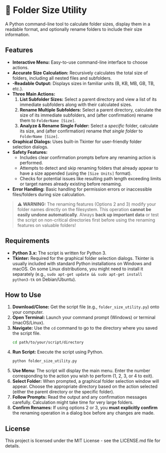 # 📁 Folder Size Utility

A Python command-line tool to calculate folder sizes, display them in a readable format, and optionally rename folders to include their size information.

## Features

*   **Interactive Menu:** Easy-to-use command-line interface to choose actions.
*   **Accurate Size Calculation:** Recursively calculates the total size of folders, including all nested files and subfolders.
*   **-Readable Output:** Displays sizes in familiar units (B, KB, MB, GB, TB, etc.).
*   **Three Main Actions:**
    1.  **List Subfolder Sizes:** Select a parent directory and view a list of its immediate subfolders along with their calculated sizes.
    2.  **Rename Multiple Subfolders:** Select a parent directory, calculate the size of its immediate subfolders, and (after confirmation) rename them to `FolderName [Size]`.
    3.  **Analyze & Rename Single Folder:** Select a *specific* folder, calculate its size, and (after confirmation) rename *that single folder* to `FolderName [Size]`.
*   **Graphical Dialogs:** Uses built-in Tkinter for user-friendly folder selection dialogs.
*   **Safety Features:**
    *   Includes clear confirmation prompts before any renaming action is performed.
    *   Attempts to detect and skip renaming folders that already appear to have a size appended (using the `[Size Units]` format).
    *   Checks for potential issues like resulting path length exceeding limits or target names already existing before renaming.
*   **Error Handling:** Basic handling for permission errors or inaccessible files/folders during size calculation.

> **⚠️ WARNING:** The renaming features (Options 2 and 3) modify your folder names directly on the filesystem. This operation **cannot be easily undone automatically**. Always **back up important data** or test the script on non-critical directories first before using the renaming features on valuable folders!

## Requirements

*   **Python 3.x:** The script is written for Python 3.
*   **Tkinter:** Required for the graphical folder selection dialogs. Tkinter is usually included with standard Python installations on Windows and macOS. On some Linux distributions, you might need to install it separately (e.g., `sudo apt-get update && sudo apt-get install python3-tk` on Debian/Ubuntu).

## How to Use

1.  **Download/Clone:** Get the script file (e.g., `folder_size_utility.py`) onto your computer.
2.  **Open Terminal:** Launch your command prompt (Windows) or terminal (macOS/Linux).
3.  **Navigate:** Use the `cd` command to go to the directory where you saved the script file.
    ```bash
    cd path/to/your/script/directory
    ```
4.  **Run Script:** Execute the script using Python.
    ```bash
    python folder_size_utility.py
    ```
5.  **Use Menu:** The script will display the main menu. Enter the number corresponding to the action you wish to perform (1, 2, 3, or 4 to exit).
6.  **Select Folder:** When prompted, a graphical folder selection window will appear. Choose the appropriate directory based on the action selected (either the parent directory or the specific folder).
7.  **Follow Prompts:** Read the output and any confirmation messages carefully. Calculation might take time for very large folders.
8.  **Confirm Renames:** If using options 2 or 3, you **must explicitly confirm** the renaming operation in a dialog box before any changes are made.

## License



This project is licensed under the MIT License - see the LICENSE.md file for details.
